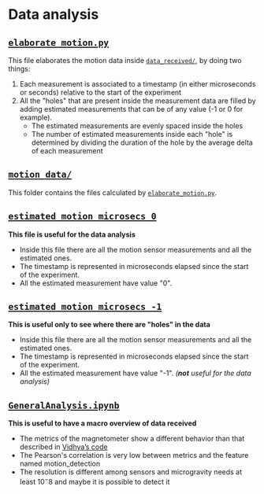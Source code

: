 # Data analysis

## [`elaborate_motion.py`](./elaborate_motion.py)

This file elaborates the motion data inside [`data_received/`](../data_received), by doing two things:

1. Each measurement is associated to a timestamp (in either microseconds or seconds)
relative to the start of the experiment
2. All the "holes" that are present inside the measurement data are filled by adding
estimated measurements that can be of any value (-1 or 0 for example).
    * The estimated measurements are evenly spaced inside the holes
    * The number of estimated measurements inside each "hole" is determined by 
    dividing the duration of the hole by the average delta of each measurement 

## [`motion_data/`](./motion_data)
This folder contains the files calculated by [`elaborate_motion.py`](./elaborate_motion.py).

## [`estimated_motion_microsecs_0`](./motion_data/estimated_motion_microsecs_0.csv)
**This file is useful for the data analysis**

* Inside this file there are all the motion sensor measurements and all the estimated
ones.
* The timestamp is represented in microseconds elapsed since the start of the experiment.
* All the estimated measurement have value "0". 

## [`estimated_motion_microsecs_-1`](./motion_data/estimated_motion_microsecs_-1.csv)
**This is useful only to see where there are "holes" in the data**

* Inside this file there are all the motion sensor measurements and all the estimated
ones.
* The timestamp is represented in microseconds elapsed since the start of the experiment.
* All the estimated measurement have value "-1". *(**not** useful for the data analysis)* 

## [`GeneralAnalysis.ipynb`](./GeneralAnalysis.ipynb)
**This is useful to have a macro overview of data received**

* The metrics of the magnetometer show a different behavior than that described in [Vidhya’s code](https://www.esa.int/Education/AstroPI/And_the_finalists_of_the_2019-20_Astro_Pi_Challenge_Mission_Space_Lab_are)
* The Pearson's correlation is very low between metrics and the feature named motion_detection
* The resolution is different among sensors and microgravity needs at least ${10^-8}$ and maybe it is possible to detect it
